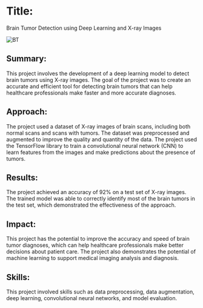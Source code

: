 # Title:
Brain Tumor Detection using Deep Learning and X-ray Images

![BT](https://user-images.githubusercontent.com/111684119/219852058-35577c1e-e331-4e97-a77a-00609562d12f.jpg)


## Summary:
This project involves the development of a deep learning model to detect brain tumors using X-ray images. The goal of the project was to create an accurate and efficient tool for detecting brain tumors that can help healthcare professionals make faster and more accurate diagnoses.

## Approach:
The project used a dataset of X-ray images of brain scans, including both normal scans and scans with tumors. The dataset was preprocessed and augmented to improve the quality and quantity of the data. The project used the TensorFlow library to train a convolutional neural network (CNN) to learn features from the images and make predictions about the presence of tumors.

## Results:
The project achieved an accuracy of 92% on a test set of X-ray images. The trained model was able to correctly identify most of the brain tumors in the test set, which demonstrated the effectiveness of the approach.

## Impact:
This project has the potential to improve the accuracy and speed of brain tumor diagnoses, which can help healthcare professionals make better decisions about patient care. The project also demonstrates the potential of machine learning to support medical imaging analysis and diagnosis.

## Skills:
This project involved skills such as data preprocessing, data augmentation, deep learning, convolutional neural networks, and model evaluation.
